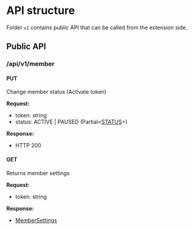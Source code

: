 # API structure

Folder `v1` contains public API that can be called from the extension side.

## Public API

### /api/v1/member

#### PUT
Change member status (Activate token)

**Request:**
 - token: string
 - status: ACTIVE | PAUSED (Partial<[STATUS](../../prisma/schema.prisma)>)

**Response:**
 - HTTP 200

#### GET
Returns member settings

**Request:**
- token: string

**Response:**
- [MemberSettings](../../prisma/schema.prisma)